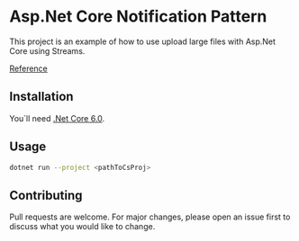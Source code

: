 # Asp.Net Core Notification Pattern

This project is an example of how to use upload large files with Asp.Net Core using Streams.

[Reference](https://docs.microsoft.com/en-us/aspnet/core/mvc/models/file-uploads?view=aspnetcore-6.0#upload-large-files-with-streaming)

## Installation

You`ll need [.Net Core 6.0](https://dotnet.microsoft.com/en-us/download).

## Usage

```bash
dotnet run --project <pathToCsProj>
```

## Contributing

Pull requests are welcome. For major changes, please open an issue first to discuss what you would like to change.
